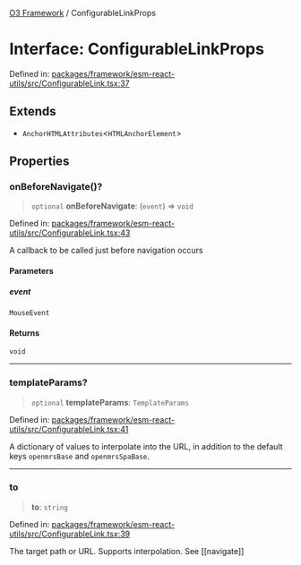 [O3 Framework](../API.md) / ConfigurableLinkProps

# Interface: ConfigurableLinkProps

Defined in: [packages/framework/esm-react-utils/src/ConfigurableLink.tsx:37](https://github.com/habeshabro/openmrs-esm-core/blob/main/packages/framework/esm-react-utils/src/ConfigurableLink.tsx#L37)

## Extends

- `AnchorHTMLAttributes`\<`HTMLAnchorElement`\>

## Properties

### onBeforeNavigate()?

> `optional` **onBeforeNavigate**: (`event`) => `void`

Defined in: [packages/framework/esm-react-utils/src/ConfigurableLink.tsx:43](https://github.com/habeshabro/openmrs-esm-core/blob/main/packages/framework/esm-react-utils/src/ConfigurableLink.tsx#L43)

A callback to be called just before navigation occurs

#### Parameters

##### event

`MouseEvent`

#### Returns

`void`

***

### templateParams?

> `optional` **templateParams**: `TemplateParams`

Defined in: [packages/framework/esm-react-utils/src/ConfigurableLink.tsx:41](https://github.com/habeshabro/openmrs-esm-core/blob/main/packages/framework/esm-react-utils/src/ConfigurableLink.tsx#L41)

A dictionary of values to interpolate into the URL, in addition to the default keys `openmrsBase` and `openmrsSpaBase`.

***

### to

> **to**: `string`

Defined in: [packages/framework/esm-react-utils/src/ConfigurableLink.tsx:39](https://github.com/habeshabro/openmrs-esm-core/blob/main/packages/framework/esm-react-utils/src/ConfigurableLink.tsx#L39)

The target path or URL. Supports interpolation. See [[navigate]]
